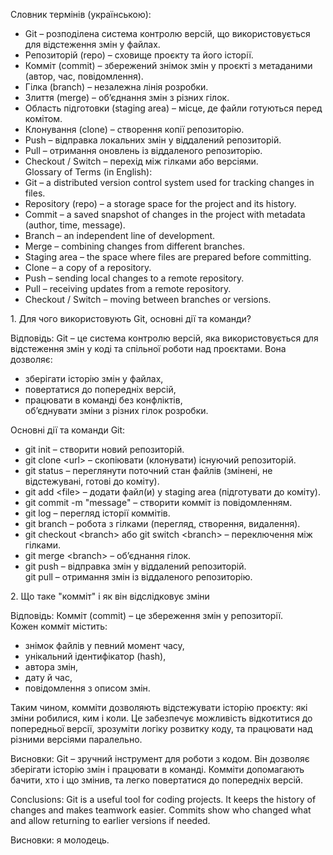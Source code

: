Словник термінів (українською):

* Git – розподілена система контролю версій, що використовується для відстеження змін у файлах.  
* Репозиторій (repo) – сховище проєкту та його історії.  
* Комміт (commit) – збережений знімок змін у проєкті з метаданими (автор, час, повідомлення).  
* Гілка (branch) – незалежна лінія розробки.  
* Злиття (merge) – об’єднання змін з різних гілок.  
* Область підготовки (staging area) – місце, де файли готуються перед комітом.  
* Клонування (clone) – створення копії репозиторію.  
* Push – відправка локальних змін у віддалений репозиторій.  
* Pull – отримання оновлень із віддаленого репозиторію.  
* Checkout / Switch – перехід між гілками або версіями.  
  Glossary of Terms (in English):  
* Git – a distributed version control system used for tracking changes in files.  
* Repository (repo) – a storage space for the project and its history.  
* Commit – a saved snapshot of changes in the project with metadata (author, time, message).  
* Branch – an independent line of development.  
* Merge – combining changes from different branches.  
* Staging area – the space where files are prepared before committing.  
* Clone – a copy of a repository.  
* Push – sending local changes to a remote repository.  
* Pull – receiving updates from a remote repository.  
* Checkout / Switch – moving between branches or versions.

1\. Для чого використовують Git, основні дії та команди?

Відповідь: Git – це система контролю версій, яка використовується для відстеження змін у коді та спільної роботи над проєктами. Вона дозволяє:

* зберігати історію змін у файлах,  
* повертатися до попередніх версій,  
* працювати в команді без конфліктів,  
  об’єднувати зміни з різних гілок розробки.

Основні дії та команди Git:

* git init – створити новий репозиторій.  
* git clone \<url\> – скопіювати (клонувати) існуючий репозиторій.  
* git status – переглянути поточний стан файлів (змінені, не відстежувані, готові до коміту).  
* git add \<file\> – додати файл(и) у staging area (підготувати до коміту).  
* git commit \-m "message" – створити комміт із повідомленням.  
* git log – перегляд історії коммітів.  
* git branch – робота з гілками (перегляд, створення, видалення).  
* git checkout \<branch\> або git switch \<branch\> – переключення між гілками.  
* git merge \<branch\> – об’єднання гілок.  
* git push – відправка змін у віддалений репозиторій.  
  git pull – отримання змін із віддаленого репозиторію.

2\. Що таке "комміт" і як він відслідковує зміни

Відповідь: Комміт (commit) – це збереження змін у репозиторії.  
 Кожен комміт містить:

* знімок файлів у певний момент часу,  
* унікальний ідентифікатор (hash),  
* автора змін,  
* дату й час,  
* повідомлення з описом змін.

Таким чином, комміти дозволяють відстежувати історію проєкту: які зміни робилися, ким і коли. Це забезпечує можливість відкотитися до попередньої версії, зрозуміти логіку розвитку коду, та працювати над різними версіями паралельно.

Висновки: Git – зручний інструмент для роботи з кодом. Він дозволяє зберігати історію змін і працювати в команді. Комміти допомагають бачити, хто і що змінив, та легко повертатися до попередніх версій.

Conclusions: Git is a useful tool for coding projects. It keeps the history of changes and makes teamwork easier. Commits show who changed what and allow returning to earlier versions if needed.  


Висновки: я молодець.
